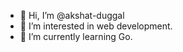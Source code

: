 - 👋 Hi, I’m @akshat-duggal
- 👀 I’m interested in web development.
- 🌱 I’m currently learning Go.

<!---
akshat-duggal/akshat-duggal is a ✨ special ✨ repository because its `README.md` (this file) appears on your GitHub profile.
You can click the Preview link to take a look at your changes.
--->
